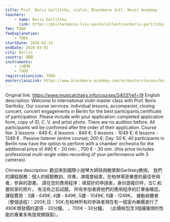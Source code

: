 ```yaml
---
title: Prof. Boris Garlitsky, violin, Blackmore Intl. Music Academy
teachers:
	- name: Boris Garlitsky
	  link: https://philharmonia.lviv.ua/en/collective/boris-garlitsky-violin-france/
fee: TODO
feeExplanation: 
	- TODO
startDate: 2020-02-24
endDate: 2020-03-01
city: Berlin
country: 德國
instruments:
	- 小提琴
	- TODO
registrationLink: TODO
masterclassLink: https://www.blackmore-academy.com/en/masterclasses/boris-garlitsky-4
---
```

Original link: https://www.musicalchairs.info/courses/5403?ref=19
English description:
Welcome to international violin master class with Prof.
 Boris Garlitsky.
 Our course services: individual lessons, accompanist, closing concert, concert engagements in Berlin for the best participants,certificate of participation.
 Please include with your application: completed application form, copy of ID, C.
V.
 and artist photo.
There are no audition before.
 All participants will be confirmed after the order of their application.
 Course fee: 3 lessons - 649 €; 4 lessons - 849 €; 5 lessons - 1049 €; 6 lessons - 1249 € .
 Passive listener (entire course): 200 €; Day: 50 €; All participants in Berlin now have the option to perform with a chamber orchestra for the additional price of 490 € - 20 min.
, 700 € - 30 min.
 (this price includes professional multi-angle video recording of your performance with 3 cameras).


Chinese description:
歡迎來到國際小提琴大師班與鮑里斯Garlitsky教授。
我們的課程服務：個人的經驗教訓，伴奏，演唱會結束，在柏林場音樂會的最佳參與者，參與的證書。
請在您的應用程序：填寫好的申請表，身份證複印件，五C.和藝術家的照片。
有沒有之前試鏡。
所有參加者將他們的應用程序的訂單後確認。
課程費用：3課 -  649€; 4課 -  849€; 5課 -  1049€; 6課 -  1249€。
被動收聽者（整個過程）：200€;日：50€;在柏林所有的參與者現在有一個室內樂團進行了490€增發價的選項 -  20分鐘。
 ，700€ -  30分鐘。
 （此價格包含3個攝像頭的性能的專業多角度視頻錄製）。

